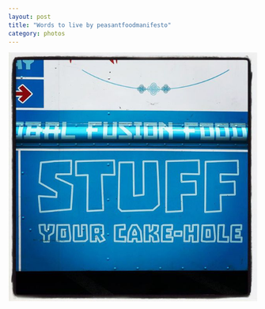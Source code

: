 ```yaml
---
layout: post
title: "Words to live by peasantfoodmanifesto"
category: photos
---
```


[![Words to live by peasantfoodmanifesto](/instagram/th-Bk0sEUOgoxI.jpg)](https://www.instagram.com/p/Bk0sEUOgoxI/)

